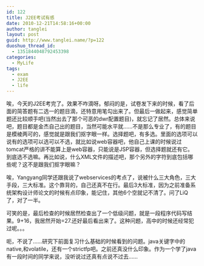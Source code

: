 ```yaml
---
id: 122
title: J2EE考试有感
date: 2010-12-21T14:58:16+00:00
author: tanglei
layout: post
guid: http://www.tanglei.name/?p=122
duoshuo_thread_id:
  - 1351844048792453398
categories:
  - MyLife
tags:
  - exam
  - J2EE
  - life
---
```

唉，今天的J2EE考完了。效果不咋滴呀。郁闷的是，试卷发下来的时候，看了后面的简答题有二选一的题目滴，还特意用笔勾出来了。但最后一做起来，感觉简单题还比较顺手吧(当然出去了那个可恶的dwr配置题目)，就忘记了居然。总体来说吧，题目都是金杰自己出的题目，当然可能水平就……不是那么专业了，有的题目是模棱两可的，感觉就是跟我们抠字眼一样。选择题吧，有多选。里面的选项可以说有的选项可以选可以不选，就比如说web容器吧，他自己上课的时候说过tomcat严格的讲不能算上是web容器，只能说是JSP容器，但选择题就还有它。到底选不选嘛。再比如说，什么XML文件的描述吧，那个另外的字符到底包括哪些呢？这不是跟我们抠字眼嘛？
  
唉，Yangyang同学还跟我说了webservices的考点了，说被什么三大角色，三大手段，三大标准。这个靠背的，自己还真不在行。最后3大标准，因为之前准备系统架构设计师论文的时候有点印象，能记住，其他6个空就记不清了。问了LiQ了，对了一半。
  
可笑的是，最后检查的时候居然检查出了一个低级问题，就是一段程序代码写结果。9+16，我居然开始=27.还好最后看出来了。这种问题，高中的时候还经常犯过呢。。。
  
呃，不说了……研究下前面复习什么基础的时候看到的问题。java关键字中的native,和volatile，还有一个strictfp吧。之前还真没什么印象。作为一个学了java有一段时间的同学来说，没听说过还真有点说不过去……
